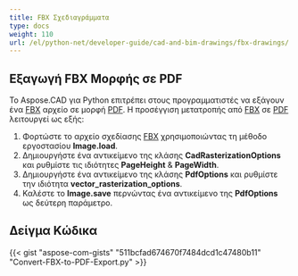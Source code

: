 ```yaml
---
title: FBX Σχεδιαγράμματα
type: docs
weight: 110
url: /el/python-net/developer-guide/cad-and-bim-drawings/fbx-drawings/
---
```


## **Εξαγωγή FBX Μορφής σε PDF**

Το Aspose.CAD για Python επιτρέπει στους προγραμματιστές να εξάγουν ένα [FBX](https://docs.fileformat.com/3d/fbx/) αρχείο σε μορφή [PDF](https://docs.fileformat.com/pdf/). Η προσέγγιση μετατροπής από [FBX](https://docs.fileformat.com/3d/fbx/) σε [PDF](https://docs.fileformat.com/pdf/) λειτουργεί ως εξής:

1. Φορτώστε το αρχείο σχεδίασης [FBX](https://docs.fileformat.com/3d/fbx/) χρησιμοποιώντας τη μέθοδο εργοστασίου **Image.load**.
1. Δημιουργήστε ένα αντικείμενο της κλάσης **CadRasterizationOptions** και ρυθμίστε τις ιδιότητες **PageHeight** & **PageWidth**.
1. Δημιουργήστε ένα αντικείμενο της κλάσης **PdfOptions** και ρυθμίστε την ιδιότητα **vector_rasterization_options**.
1. Καλέστε το **Image.save** περνώντας ένα αντικείμενο της **PdfOptions** ως δεύτερη παράμετρο.

## Δείγμα Κώδικα

{{< gist "aspose-com-gists" "511bcfad674670f7484dcd1c47480b11" "Convert-FBX-to-PDF-Export.py" >}}
